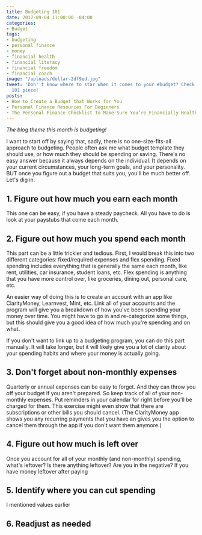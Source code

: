 ```yaml
---
title: Budgeting 101
date: 2017-09-04 11:00:00 -04:00
categories:
- Budget
tags:
- budgeting
- personal finance
- money
- financial health
- financial literacy
- financial freedom
- financial coach
image: "/uploads/dollar-2df9ed.jpg"
tweet: 'Don''t know where to star when it comes to your #budget? Check out this budgeting
  101 piece!'
posts:
- How to Create a Budget that Works for You
- Personal Finance Resources For Beginners
- The Personal Finance Checklist To Make Sure You’re Financially Healthy
---
```


*The blog theme this month is budgeting!*

I want to start off by saying that, sadly, there is no one-size-fits-all approach to budgeting. People often ask me what budget template they should use, or how much they should be spending or saving. There's no easy answer because it always depends on the individual. It depends on your current circumstances, your long-term goals, and your personality. BUT once you figure out a budget that suits you, you'll be much better off. Let's dig in.

## 1. Figure out how much you earn each month

This one can be easy, if you have a steady paycheck. All you have to do is look at your paystubs that come each month.

## 2. Figure out how much you spend each month

This part can be a little trickier and tedious. First, I would break this into two different categories: fixed/required expenses and flex spending. Fixed spending includes everything that is generally the same each month, like rent, utilities, car insurance, student loans, etc. Flex spending is anything that you have more control over, like groceries, dining out, personal care, etc. 

An easier way of doing this is to create an account with an app like ClarityMoney, Learnvest, Mint, etc. Link all of your accounts and the program will give you a breakdown of how you've been spending your money over time. You might have to go in and re-categorize some things, but this should give you a good idea of how much you're spending and on what.

If you don't want to link up to a budgeting program, you can do this part manually. It will take longer, but it will likely give you a lot of clarity about your spending habits and where your money is actually going. 

## 3. Don't forget about non-monthly expenses

Quarterly or annual expenses can be easy to forget. And they can throw you off your budget if you aren't prepared. So keep track of all of your non-monthly expenses. Put reminders in your calendar for right before you'll be charged for them. This exercise might even show that there are subscriptions or other bills you should cancel. (The ClarityMoney app shows you any recurring payments that you have an gives you the option to cancel them through the app if you don't want them anymore.)

## 4. Figure out how much is left over

Once you account for all of your monthly (and non-monthly) spending, what's leftover? Is there anything leftover? Are you in the negative? If you have money leftover after paying 

## 5. Identify where you can cut spending

I mentioned values earlier

## 6. Readjust as needed